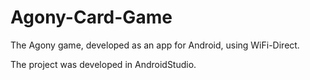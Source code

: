 # Agony-Card-Game
The Agony game, developed as an app for Android, using WiFi-Direct.

The project was developed in AndroidStudio.
